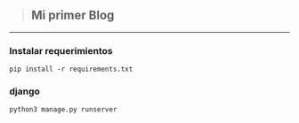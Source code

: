 >## Mi primer Blog
---

###  Instalar requerimientos ###
```
pip install -r requirements.txt
```
### django 
```
python3 manage.py runserver
```
